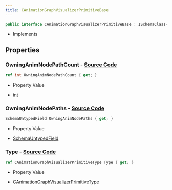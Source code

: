 ```yaml
---
title: CAnimationGraphVisualizerPrimitiveBase
---
```


```csharp
public interface CAnimationGraphVisualizerPrimitiveBase : ISchemaClass<CAnimationGraphVisualizerPrimitiveBase>, ISchemaField, ISchemaClass, INativeHandle
```

- Implements

## Properties

### **OwningAnimNodePathCount** - [Source Code](https://github.com/swiftly-solution/swiftlys2/blob/main/managed/src/SwiftlyS2.Generated/Schemas/Interfaces/CAnimationGraphVisualizerPrimitiveBase.cs#L21)

```csharp
ref int OwningAnimNodePathCount { get; }
```

- Property Value

- [int](https://learn.microsoft.com/dotnet/api/system.int32)

### **OwningAnimNodePaths** - [Source Code](https://github.com/swiftly-solution/swiftlys2/blob/main/managed/src/SwiftlyS2.Generated/Schemas/Interfaces/CAnimationGraphVisualizerPrimitiveBase.cs#L19)

```csharp
SchemaUntypedField OwningAnimNodePaths { get; }
```

- Property Value

- [SchemaUntypedField](/docs/api/shared/schemas/schemauntypedfield)

### **Type** - [Source Code](https://github.com/swiftly-solution/swiftlys2/blob/main/managed/src/SwiftlyS2.Generated/Schemas/Interfaces/CAnimationGraphVisualizerPrimitiveBase.cs#L16)

```csharp
ref CAnimationGraphVisualizerPrimitiveType Type { get; }
```

- Property Value

- [CAnimationGraphVisualizerPrimitiveType](/docs/api/shared/schemadefinitions/canimationgraphvisualizerprimitivetype)


